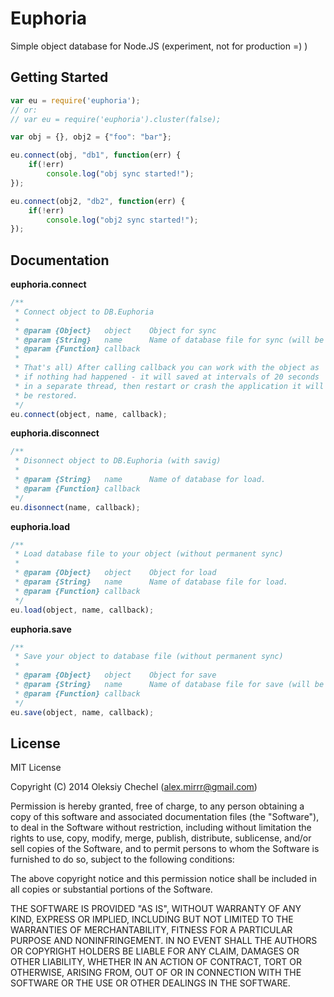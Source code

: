 # Euphoria

Simple object database for Node.JS (experiment, not for production =) )

## Getting Started
```javascript
var eu = require('euphoria');
// or:
// var eu = require('euphoria').cluster(false);

var obj = {}, obj2 = {"foo": "bar"};

eu.connect(obj, "db1", function(err) {
    if(!err)
    	console.log("obj sync started!");
});

eu.connect(obj2, "db2", function(err) {
    if(!err)
        console.log("obj2 sync started!");
});
```


## Documentation
   
**euphoria.connect**
```javascript
/**
 * Connect object to DB.Euphoria
 * 
 * @param {Object}   object    Object for sync
 * @param {String}   name      Name of database file for sync (will be created automatically).
 * @param {Function} callback  
 * 
 * That's all) After calling callback you can work with the object as 
 * if nothing had happened - it will saved at intervals of 20 seconds 
 * in a separate thread, then restart or crash the application it will 
 * be restored.
 */
eu.connect(object, name, callback);
```

   
**euphoria.disconnect**
```javascript
/**
 * Disonnect object to DB.Euphoria (with savig)
 *
 * @param {String}   name      Name of database for load.
 * @param {Function} callback  
 */
eu.disonnect(name, callback);
```
   

**euphoria.load**
```javascript
/**
 * Load database file to your object (without permanent sync)
 * 
 * @param {Object}   object    Object for load
 * @param {String}   name      Name of database file for load.
 * @param {Function} callback  
 */
eu.load(object, name, callback);
```
   

**euphoria.save**
```javascript
/**
 * Save your object to database file (without permanent sync)
 * 
 * @param {Object}   object    Object for save
 * @param {String}   name      Name of database file for save (will be created automatically).
 * @param {Function} callback  
 */
eu.save(object, name, callback);
```
   
## License
   
MIT License   
   
Copyright (C) 2014 Oleksiy Chechel (alex.mirrr@gmail.com)   
   
Permission is hereby granted, free of charge, to any person obtaining a copy of this software and associated documentation files (the "Software"), to deal in the Software without restriction, including without limitation the rights to use, copy, modify, merge, publish, distribute, sublicense, and/or sell copies of the Software, and to permit persons to whom the Software is furnished to do so, subject to the following conditions:   
   
The above copyright notice and this permission notice shall be included in all copies or substantial portions of the Software.   
   
THE SOFTWARE IS PROVIDED "AS IS", WITHOUT WARRANTY OF ANY KIND, EXPRESS OR IMPLIED, INCLUDING BUT NOT LIMITED TO THE WARRANTIES OF MERCHANTABILITY, FITNESS FOR A PARTICULAR PURPOSE AND NONINFRINGEMENT. IN NO EVENT SHALL THE AUTHORS OR COPYRIGHT HOLDERS BE LIABLE FOR ANY CLAIM, DAMAGES OR OTHER LIABILITY, WHETHER IN AN ACTION OF CONTRACT, TORT OR OTHERWISE, ARISING FROM, OUT OF OR IN CONNECTION WITH THE SOFTWARE OR THE USE OR OTHER DEALINGS IN THE SOFTWARE.

